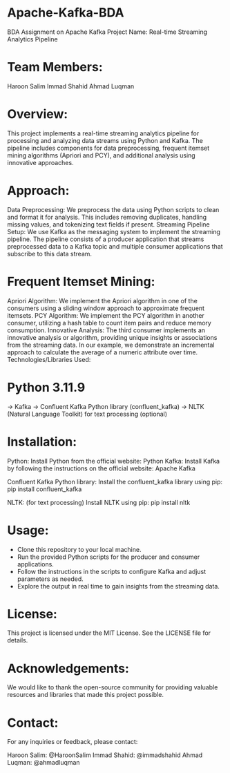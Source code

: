 # Apache-Kafka-BDA
BDA Assignment on Apache Kafka
Project Name: Real-time Streaming Analytics Pipeline

# Team Members:

Haroon Salim
Immad Shahid
Ahmad Luqman
# Overview:
This project implements a real-time streaming analytics pipeline for processing and analyzing data streams using Python and Kafka. The pipeline includes components for data preprocessing, frequent itemset mining algorithms (Apriori and PCY), and additional analysis using innovative approaches.

# Approach:

Data Preprocessing: We preprocess the data using Python scripts to clean and format it for analysis. This includes removing duplicates, handling missing values, and tokenizing text fields if present.
Streaming Pipeline Setup: We use Kafka as the messaging system to implement the streaming pipeline. The pipeline consists of a producer application that streams preprocessed data to a Kafka topic and multiple consumer applications that subscribe to this data stream.

# Frequent Itemset Mining:
Apriori Algorithm: We implement the Apriori algorithm in one of the consumers using a sliding window approach to approximate frequent itemsets.
PCY Algorithm: We implement the PCY algorithm in another consumer, utilizing a hash table to count item pairs and reduce memory consumption.
Innovative Analysis: The third consumer implements an innovative analysis or algorithm, providing unique insights or associations from the streaming data. In our example, we demonstrate an incremental approach to calculate the average of a numeric attribute over time.
Technologies/Libraries Used:

# Python 3.11.9
-> Kafka
-> Confluent Kafka Python library (confluent_kafka)
-> NLTK (Natural Language Toolkit) for text processing (optional)

# Installation:

Python: Install Python from the official website: Python
Kafka: Install Kafka by following the instructions on the official website: Apache Kafka

Confluent Kafka Python library: Install the confluent_kafka library using pip:
pip install confluent_kafka

NLTK: (for text processing) Install NLTK using pip:
pip install nltk

# Usage:

- Clone this repository to your local machine.
- Run the provided Python scripts for the producer and consumer applications.
- Follow the instructions in the scripts to configure Kafka and adjust parameters as needed.
- Explore the output in real time to gain insights from the streaming data.


# License:
This project is licensed under the MIT License. See the LICENSE file for details.

# Acknowledgements:
We would like to thank the open-source community for providing valuable resources and libraries that made this project possible.

# Contact:
For any inquiries or feedback, please contact:

Haroon Salim: @HaroonSalim
Immad Shahid: @immadshahid
Ahmad Luqman: @ahmadluqman
